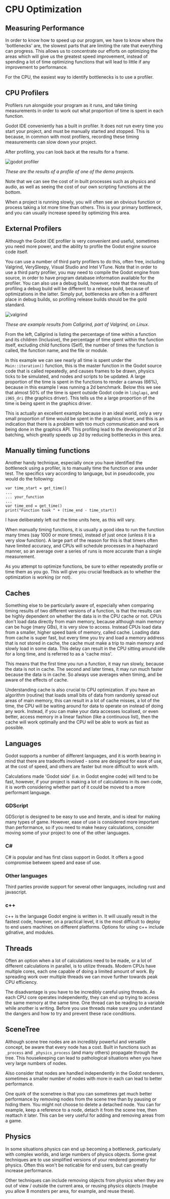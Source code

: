 # CPU Optimization

## Measuring Performance
In order to know how to speed up our program, we have to know where the 'bottlenecks' are, the slowest parts that are limiting the rate that everything can progress. This allows us to concentrate our efforts on optimizing the areas which will give us the greatest speed improvement, instead of spending a lot of time optimizing functions that will lead to little if any improvement to performance.

For the CPU, the easiest way to identify bottlenecks is to use a profiler.

## CPU Profilers

Profilers run alongside your program as it runs, and take timing measurements in order to work out what proportion of time is spent in each function.

Godot IDE conveniently has a built in profiler. It does not run every time you start your project, and must be manually started and stopped. This is because, in common with most profilers, recording these timing measurements can slow down your project.

After profiling, you can look back at the results for a frame.

![godot profiler](images_cpu/godot_profiler.png)

_These are the results of a profile of one of the demo projects._

Note that we can see the cost of in built processes such as physics and audio, as well as seeing the cost of our own scripting functions at the bottom.

When a project is running slowly, you will often see an obvious function or process taking a lot more time than others. This is your primary bottleneck, and you can usually increase speed by optimizing this area.

## External Profilers

Although the Godot IDE profiler is very convenient and useful, sometimes you need more power, and the ability to profile the Godot engine source code itself.

You can use a number of third party profilers to do this, often free, including Valgrind, VerySleepy, Visual Studio and Intel VTune. Note that in order to use a third party profiler, you may need to compile the Godot engine from source, in order to have program database information available for the profiler. You can also use a debug build, however, note that the results of profiling a debug build will be different to a release build, because of optimizations in the latter. Simply put, bottlenecks are often in a different place in debug builds, so profiling release builds should be the gold standard.

![valgrind](images_cpu/valgrind.png)

_These are example results from Callgrind, part of Valgrind, on Linux._

From the left, Callgrind is listing the percentage of time within a function and its children (Inclusive), the percentage of time spent within the function itself, excluding child functions (Self), the number of times the function is called, the function name, and the file or module.

In this example we can see nearly all time is spent under the `Main::iteration()` function, this is the master function in the Godot source code that is called repeatedly, and causes frames to be drawn, physics ticks to be simulated, and nodes and scripts to be updated. A large proportion of the time is spent in the functions to render a canvas (66%), because in this example I was running a 2d benchmark. Below this we see that almost 50% of the time is spent outside Godot code in `libglapi`, and `i965_dri` (the graphics driver). This tells us the a large proportion of the time is being spent in the graphics driver.

This is actually an excellent example because in an ideal world, only a very small proportion of time would be spent in the graphics driver, and this is an indication that there is a problem with too much communication and work being done in the graphics API. This profiling lead to the development of 2d batching, which greatly speeds up 2d by reducing bottlenecks in this area.

## Manually timing functions
Another handy technique, especially once you have identified the bottleneck using a profiler, is to manually time the function or area under test. The specifics vary according to language, but in pseudocode, you would do the following:

```
var time_start = get_time()
...
... your_function
...
var time_end = get_time()
print("Function took " + (time_end - time_start)) 
```
I have deliberately left out the time units here, as this will vary.

When manually timing functions, it is usually a good idea to run the function many times (say 1000 or more times), instead of just once (unless it is a very slow function). A large part of the reason for this is that timers often have limited accuracy, and CPUs will schedule processes in a haphazard manner, so an average over a series of runs is more accurate than a single measurement.

As you attempt to optimize functions, be sure to either repeatedly profile or time them as you go. This will give you crucial feedback as to whether the optimization is working (or not).

## Caches

Something else to be particularly aware of, especially when comparing timing results of two different versions of a function, is that the results can be highly dependent on whether the data is in the CPU cache or not. CPUs don't load data directly from main memory, because although main memory can be huge (many GBs), it is very slow to access. Instead CPUs load data from a smaller, higher speed bank of memory, called cache. Loading data from cache is super fast, but every time you try and load a memory address that is not stored in cache, the cache must make a trip to main memory and slowly load in some data. This delay can result in the CPU sitting around idle for a long time, and is referred to as a 'cache miss'.

This means that the first time you run a function, it may run slowly, because the data is not in cache. The second and later times, it may run much faster because the data is in cache. So always use averages when timing, and be aware of the effects of cache.

Understanding cache is also crucial to CPU optimization. If you have an algorithm (routine) that loads small bits of data from randomly spread out areas of main memory, this can result in a lot of cache misses, a lot of the time, the CPU will be waiting around for data to operate on instead of doing any work. Instead, if you can make your data accesses localised, or even better, access memory in a linear fashion (like a continuous list), then the cache will work optimally and the CPU will be able to work as fast as possible.

## Languages
Godot supports a number of different languages, and it is worth bearing in mind that there are tradeoffs involved - some are designed for ease of use, at the cost of speed, and others are faster but more difficult to work with.

Calculations made 'Godot side' (i.e. in Godot engine code) will tend to be fast, however, if your project is making a lot of calculations in its own code, it is worth considering whether part of it could be moved to a more performant language.

### GDScript
GDScript is designed to be easy to use and iterate, and is ideal for making many types of game. However, ease of use is considered more important than performance, so if you need to make heavy calculations, consider moving some of your project to one of the other languages.

### C#
C# is popular and has first class support in Godot. It offers a good compromise between speed and ease of use.

### Other languages
Third parties provide support for several other languages, including rust and javascript.

### c++
c++ is the language Godot engine is written in. It will usually result in the fastest code, however, on a practical level, it is the most difficult to deploy to end users machines on different platforms. Options for using c++ include gdnative, and modules.

## Threads
Often an option when a lot of calculations need to be made, or a lot of different calculations in parallel, is to utilize threads. Modern CPUs have multiple cores, each one capable of doing a limited amount of work. By spreading work over multiple threads we can move further towards peak CPU efficiency.

The disadvantage is you have to be incredibly careful using threads. As each CPU core operates independently, they can end up trying to access the same memory at the same time. One thread can be reading to a variable while another is writing. Before you use threads make sure you understand the dangers and how to try and prevent these race conditions.

## SceneTree
Although scene tree nodes are an incredibly powerful and versatile concept, be aware that every node has a cost. Built in functions such as `_process` and `_physics_process` (and many others) propagate through the tree. This housekeeping can lead to pathological situations when you have very large numbers of nodes.

Also consider that nodes are handled independently in the Godot renderers, sometimes a smaller number of nodes with more in each can lead to better performance.

One quirk of the scenetree is that you can sometimes get much better performance by removing nodes from the scene tree than by pausing or hiding them. You might not choose to delete a detached node. You can for example, keep a reference to a node, detach it from the scene tree, then reattach it later. This can be very useful for adding and removing areas from a game.

## Physics
In some situations physics can end up becoming a bottleneck, particularly with complex worlds, and large numbers of physics objects. Some great techniques are to use simplified versions of your rendered geometry for physics. Often this won't be noticable for end users, but can greatly increase performance.

Other techniques can include removing objects from physics when they are out of view / outside the current area, or reusing physics objects (maybe you allow 8 monsters per area, for example, and reuse these).


